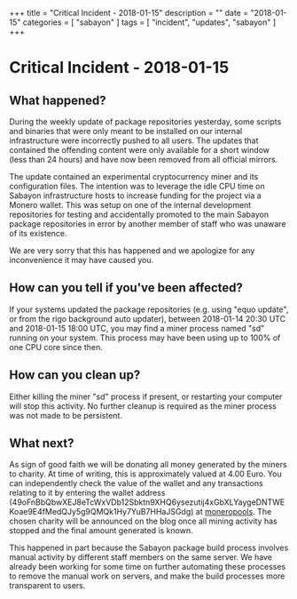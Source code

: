 +++
title = "Critical Incident - 2018-01-15"
description = ""
date = "2018-01-15"
categories = [ "sabayon" ]
tags = [
"incident",
"updates",
"sabayon"
]
+++

# Critical Incident - 2018-01-15

## What happened?

During the weekly update of package repositories yesterday, some scripts
and binaries that were only meant to be installed on our internal
infrastructure were incorrectly pushed to all users. The updates that
contained the offending content were only available for a short window 
(less than 24 hours) and have now been removed from all official mirrors.

The update contained an experimental cryptocurrency miner and its
configuration files. The intention was to leverage the idle CPU time on Sabayon
infrastructure hosts to increase funding for the project via a Monero
wallet. This was setup on one of the internal development repositories for testing
and accidentally promoted to the main Sabayon package repositories in error by
another member of staff who was unaware of its existence.

We are very sorry that this has happened and we apologize for any inconvenience
it may have caused you.

## How can you tell if you've been affected?

If your systems updated the package repositories (e.g. using "equo update",
or from the rigo background auto updater),
between 2018-01-14 20:30 UTC and 2018-01-15 18:00 UTC, 
you may find a miner process named "sd" running on your system. This process
may have been using up to 100% of one CPU core since then.

## How can you clean up?

Either killing the miner "sd" process if present, or restarting your computer
will stop this activity. No further cleanup is required as the miner process was
not made to be persistent.

## What next?

As sign of good faith we will be donating all money generated by the miners to
charity. At time of writing, this is approximately valued at 4.00 Euro.
You can independently check the value of the wallet and any transactions
relating to it by entering the wallet address
(49oFnBbQbwXEJ8eTcWxVDb12Sbktn9XHQ6ysezutij4xGbXLYaygeDNTWEKoae9E4fMedQJy5g9QMQk1Hy7YuB7HHaJSGdg)
at [moneropools](https://moneropool.com).
The chosen charity will be announced on the blog once all mining activity
has stopped and the final amount generated is known.

This happened in part because the Sabayon package build process involves
manual activity by different staff members on the same server. We have already
been working for some time on further automating these processes to remove the
manual work on servers, and make the build processes more transparent to users.
